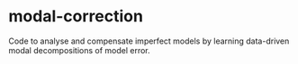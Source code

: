 # modal-correction
Code to analyse and compensate imperfect models by learning data-driven modal decompositions of model error.
